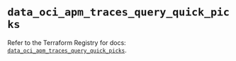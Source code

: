 # `data_oci_apm_traces_query_quick_picks`

Refer to the Terraform Registry for docs: [`data_oci_apm_traces_query_quick_picks`](https://registry.terraform.io/providers/oracle/oci/6.18.0/docs/data-sources/apm_traces_query_quick_picks).
